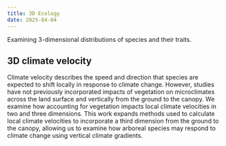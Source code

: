 ```yaml
---
title: 3D Ecology
date: 2025-04-04
---
```


Examining 3-dimensional distributions of species and their traits.

## 3D climate velocity
Climate velocity describes the speed and direction that species are expected to shift locally in response to climate change. However, studies have not previously incorporated impacts of vegetation on microclimates across the land surface and vertically from the ground to the canopy. We examine how accounting for vegetation impacts local climate velocities in two and three dimensions. This work expands methods used to calculate local climate velocities to incorporate a third dimension from the ground to the canopy, allowing us to examine how arboreal species may respond to climate change using vertical climate gradients.